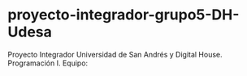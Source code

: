 # proyecto-integrador-grupo5-DH-Udesa
Proyecto Integrador Universidad de San Andrés y Digital House. Programación I. Equipo:
